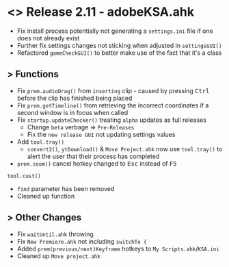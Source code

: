 # <> Release 2.11 - adobeKSA.ahk
- Fix install process potentially not generating a `settings.ini` file if one does not already exist
- Further fix settings changes not sticking when adjusted in `settingsGUI()`
- Refactored `gameCheckGUI()` to better make use of the fact that it's a class

## > Functions
- Fix `prem.audioDrag()` from `inserting` clip - caused by pressing <kbd>Ctrl</kbd> before the clip has finished being placed
- Fix `prem.getTimeline()` from retrieving the incorrect coordinates if a second window is in focus when called
- Fix `startup.updateChecker()` treating `alpha` updates as full releases
    - Change `beta` verbage => `Pre-Releases`
    - Fix the `new release GUI` not updating settings values
- Add `tool.tray()`
    - `convert2()`, `ytDownload()` & `Move Project.ahk` now use `tool.tray()` to alert the user that their process has completed
- `prem.zoom()` cancel hotkey changed to <kbd>Esc</kbd> instead of <kbd>F5</kbd>

`tool.cust()`
- `find` parameter has been removed
- Cleaned up function

## > Other Changes
- Fix `waitUntil.ahk` throwing
- Fix `New Premiere.ahk` not including `switchTo {`
- Added `prem(previous/next)Keyframe` hotkeys to `My Scripts.ahk`/`KSA.ini`
- Cleaned up `Move project.ahk`